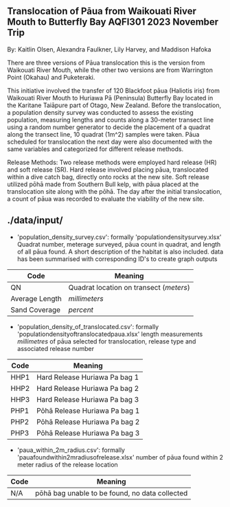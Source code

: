 ## Translocation of Pāua from Waikouati River Mouth to Butterfly Bay AQFI301 2023 November Trip

By: Kaitlin Olsen, Alexandra Faulkner, Lily Harvey, and Maddison Hafoka 

There are three versions of Pāua translocation this is the version from Waikouati River Mouth, while the other two versions are from Warrington Point (Okahau) and Puketeraki. 

This initiative involved the transfer of 120 Blackfoot pāua (Haliotis iris) from Waikouati River Mouth to Huriawa Pā (Peninsula) Butterfly Bay located in the Karitane Taiāpure part of Otago, New Zealand. Before the translocation, a population density survey was conducted to assess the existing population, measuring lengths and counts along a 30-meter transect line using a random number generator to decide the placement of a quadrat along the transect line, 10 quadrat (1m^2) samples were taken. Pāua scheduled for translocation the next day were also documented with the same variables and categorized for different release methods.

Release Methods:
Two release methods were employed hard release (HR) and soft release (SR). Hard release involved placing pāua, translocated within a dive catch bag, directly onto rocks at the new site. Soft release utilized pōhā made from Southern Bull kelp, with pāua placed at the translocation site along with the pōhā. The day after the initial translocation, a count of pāua was recorded to evaluate the viability of the new site.

## ./data/input/
- 'population_density_survey.csv': formally 'populationdensitysurvey.xlsx' Quadrat number, meterage surveyed, pāua count in quadrat, and length of all pāua found. A short description of the habitat is also included. data has been summarised with corresponding ID's to create graph outputs

| Code         | Meaning                           |
|--------------|-----------------------------------|
| QN | Quadrat location on transect  (*meters*) |
| Average Length  | *millimeters*              |
| Sand Coverage   | *percent*          |

- 'population_density_of_translocated.csv': formally 'populationdensityoftranslocatedpaua.xlsx' length measurements *millimetres* of pāua selected for translocation, release type and associated release number

| Code         | Meaning                           |
|--------------|-----------------------------------|
| HHP1 | Hard Release Huriawa Pa bag 1 |
| HHP2 | Hard Release Huriawa Pa bag 2             |
| HHP3 | Hard Release Huriawa Pa bag 3          |
|PHP1  | Pōhā Release Huriawa Pa bag 1|
|PHP2| Pōhā Release Huriawa Pa bag 2|
|PHP3|Pōhā Release Huriawa Pa bag 3|

- 'paua_within_2m_radius.csv': formally 'pauafoundwithin2mradiusofrelease.xlsx' number of pāua found within 2 meter radius of the release location

| Code         | Meaning                           |
|--------------|-----------------------------------|
| N/A | pōhā bag unable to be found, no data collected  |
